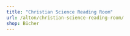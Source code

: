 ```yaml
---
title: "Christian Science Reading Room"
url: /alton/christian-science-reading-room/
shop: Bücher
---
```

